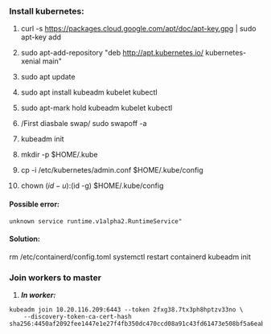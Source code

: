 ### Install kubernetes:
1. curl -s https://packages.cloud.google.com/apt/doc/apt-key.gpg | sudo apt-key add

2. sudo apt-add-repository "deb http://apt.kubernetes.io/ kubernetes-xenial main"

3. sudo apt update

4. sudo apt install kubeadm kubelet kubectl

5. sudo apt-mark hold kubeadm kubelet kubectl

6. /First diasbale swap/ sudo swapoff -a

7. kubeadm init

8. mkdir -p $HOME/.kube

9. cp -i /etc/kubernetes/admin.conf $HOME/.kube/config

10. chown $(id -u):$(id -g) $HOME/.kube/config


#### Possible error:
```
unknown service runtime.v1alpha2.RuntimeService"
```
#### Solution:
rm /etc/containerd/config.toml
systemctl restart containerd
kubeadm init


### Join workers to master

1. ***In worker:***  
```
kubeadm join 10.20.116.209:6443 --token 2fxg38.7tx3ph8hptzv33no \
	--discovery-token-ca-cert-hash sha256:4450af2092fee1447e1e27f4fb350dc470ccd08a91c43fd61473e508bf5a6eab
```
